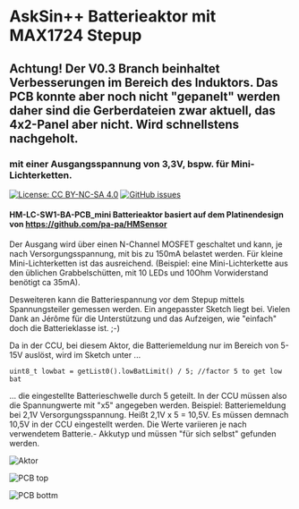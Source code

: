 # AskSin++ Batterieaktor mit MAX1724 Stepup
## Achtung! Der V0.3 Branch beinhaltet Verbesserungen im Bereich des Induktors. Das PCB konnte aber noch nicht "gepanelt" werden daher sind die Gerberdateien zwar aktuell, das 4x2-Panel aber nicht. Wird schnellstens nachgeholt.  

### mit einer Ausgangsspannung von 3,3V, bspw. für Mini-Lichterketten.

[![License: CC BY-NC-SA 4.0](https://img.shields.io/badge/License-CC%20BY--NC--SA%204.0-lightgrey.svg)](https://creativecommons.org/licenses/by-nc-sa/4.0/)
[![GitHub issues](https://img.shields.io/github/issues/der-pw/HM-LC-Sw1-Pl-DN-R1_S26.svg)](https://github.com/der-pw/HM-LC-Sw1-Pl-DN-R1_S26/issues)

#### HM-LC-SW1-BA-PCB_mini Batterieaktor basiert auf dem Platinendesign von https://github.com/pa-pa/HMSensor
Der Ausgang wird über einen N-Channel MOSFET geschaltet und kann, je nach Versorgungsspannung, mit bis zu 150mA belastet werden.
Für kleine Mini-Lichterketten ist das ausreichend. (Beispiel: eine Mini-Lichterkette aus den üblichen Grabbelschütten, mit 10 LEDs und 10Ohm Vorwiderstand benötigt ca 35mA).

Desweiteren kann die Batteriespannung vor dem Stepup mittels Spannungsteiler gemessen werden. 
Ein angepasster Sketch liegt bei. Vielen Dank an Jérôme für die Unterstützung und das Aufzeigen, wie "einfach" doch die Batterieklasse ist. ;-)

Da in der CCU, bei diesem Aktor, die Batteriemeldung nur im Bereich von 5-15V auslöst, wird im Sketch unter ...
```
uint8_t lowbat = getList0().lowBatLimit() / 5; //factor 5 to get low bat
```
... die eingestellte Batterieschwelle durch 5 geteilt.
In der CCU müssen also die Spannungwerte mit "x5" angegeben werden.
Beispiel: Batteriemeldung bei 2,1V Versorgungsspannung. Heißt 2,1V x 5 = 10,5V. Es müssen demnach 10,5V in der CCU eingestellt werden.
Die Werte variieren je nach verwendetem Batterie.- Akkutyp und müssen "für sich selbst" gefunden werden.


![Aktor](https://github.com/der-pw/HM-LC-SW1-BA-PCB_mini_MAX1724/blob/master/files/actor.jpg "Aktor")

![PCB top](https://github.com/der-pw/HM-LC-SW1-BA-PCB_mini_MAX1724/blob/master/files/top.jpg "PCB top")

![PCB bottm](https://github.com/der-pw/HM-LC-SW1-BA-PCB_mini_MAX1724/blob/master/files/bottom.jpg "PCB bottom")
